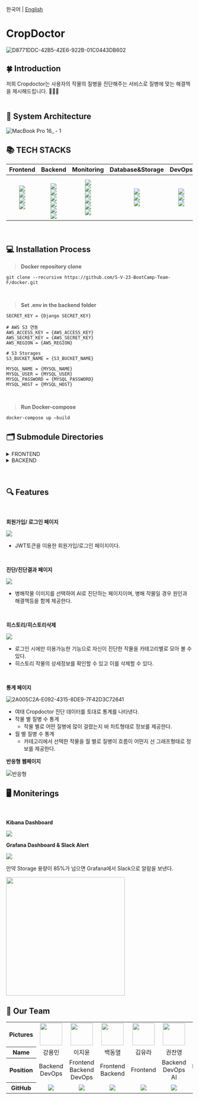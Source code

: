한국어 | [English](README_en.md)

# CropDoctor

![D8771DDC-42B5-42E6-922B-01C0443DB602](https://user-images.githubusercontent.com/97827316/216045573-6e6738bb-f103-407d-a496-f55eb3fd9590.png)
<br>

## 🍀 Introduction

저희 Cropdoctor는 사용자의 작물의 질병을 진단해주는 서비스로 질병에 맞는 해결책을 제시해드립니다. 👩🏻‍🌾
<br>
<br>

## 📌 System Architecture

![MacBook Pro 16_ - 1](https://user-images.githubusercontent.com/83527046/215812708-2d8dc494-2d49-4aea-8192-152852902497.png)
<br>

## 📚 TECH STACKS

|Frontend|Backend|Monitoring|Database&Storage|DevOps|AI| 
| :----: | :---: | :-----: | :---------: | :------: | :-----: |
| <img src="https://img.shields.io/badge/Vite-646CFF?style=for-the-badge&logo=Vite&logoColor=white"><br><img src="https://img.shields.io/badge/React-61DAFB?style=for-the-badge&logo=React&logoColor=white"><br><img src="https://img.shields.io/badge/TypeScript-3178C6?style=for-the-badge&logo=TypeScript&logoColor=white"><br><img src="https://img.shields.io/badge/Tailwind CSS-06B6D4?style=for-the-badge&logo=Tailwind CSS&logoColor=white"><br> | <br><img src="https://img.shields.io/badge/NGINX-009639?style=for-the-badge&logo=NGINX&logoColor=white"><br><img src="https://img.shields.io/badge/Gunicorn-499848?style=for-the-badge&logo=Gunicorn&logoColor=white"><br><img src="https://img.shields.io/badge/Django-092E20?style=for-the-badge&logo=Django&logoColor=white"><br><img src="https://img.shields.io/badge/RabbitMQ-FF6600?style=for-the-badge&logo=RabbitMQ&logoColor=white"><br><img src="https://img.shields.io/badge/Celery-37814A?style=for-the-badge&logo=Celery&logoColor=white"><br><img src="https://img.shields.io/badge/Swagger-85EA2D.svg?style=for-the-badge&logo=Swagger&logoColor=white"> | <img src="https://img.shields.io/badge/Grafana-F46800?style=for-the-badge&logo=Grafana&logoColor=white"><br><img src="https://img.shields.io/badge/Prometheus-E6522C?style=for-the-badge&logo=Prometheus&logoColor=white"><br><img src="https://img.shields.io/badge/Elasticsearch-005571?style=for-the-badge&logo=Elasticsearch&logoColor=white"><br><img src="https://img.shields.io/badge/Logstash-005571?style=for-the-badge&logo=Logstash&logoColor=white"><br><img src="https://img.shields.io/badge/Kibana-005571?style=for-the-badge&logo=Kibana&logoColor=white"><br><img src="https://img.shields.io/badge/Slack-4A154B?style=for-the-badge&logo=Slack&logoColor=white"> |<img src="https://img.shields.io/badge/Amazon RDS-527FFF?style=for-the-badge&logo=Amazon RDS&logoColor=white"><br><img src="https://img.shields.io/badge/Amazon S3-569A31?style=for-the-badge&logo=Amazon S3&logoColor=white"><br><img src="https://img.shields.io/badge/mysql-4479A1?style=for-the-badge&logo=mysql&logoColor=white"> <br>| <img src="https://img.shields.io/badge/Docker-2496ED?style=for-the-badge&logo=Docker&logoColor=white"><br><img src="https://img.shields.io/badge/Amazon EC2 -FF9900?style=for-the-badge&logo=Amazon EC2&logoColor=white"><br><img src="https://img.shields.io/badge/Github Actions-2088FF?style=for-the-badge&logo=Github Actions&logoColor=white"><br> | <img src="https://img.shields.io/badge/PyTorch-EE4C2C?style=for-the-badge&logo=PyTorch&logoColor=white"> <br> <img src="https://img.shields.io/badge/YOLO-00FFFF?style=for-the-badge&logo=YOLO&logoColor=white"> <br>|


<br>

## 💻 Installation Process

> <b>Docker repository clone </b>

```
git clone --recursive https://github.com/S-V-23-BootCamp-Team-F/docker.git
```

<br>

> <b>Set .env in the backend folder </b>

```
SECRET_KEY = {Django SECRET_KEY}

# AWS S3 연동
AWS_ACCESS_KEY = {AWS_ACCESS_KEY}
AWS_SECRET_KEY = {AWS_SECRET_KEY}
AWS_REGION = {AWS_REGION}

# S3 Storages
S3_BUCKET_NAME = {S3_BUCKET_NAME}

MYSQL_NAME = {MYSQL_NAME}
MYSQL_USER = {MYSQL_USER}
MYSQL_PASSWORD = {MYSQL_PASSWORD}
MYSQL_HOST = {MYSQL_HOST}
```

<br>

> <b>Run Docker-compose </b>

```
docker-compose up —build
```

## 🗂 Submodule Directories

<details>
<summary> FRONTEND </summary>

```sh

📦frontend
┣ 📂.github
┣ 📂dist
┣ 📂node_modules
┣ 📂public
┣ 📂src
┃ ┣ 📂components
┃ ┃ ┣ 📜Cropchart.tsx
┃ ┃ ┣ 📜DetailModalscreen.tsx
┃ ┃ ┣ 📜Hamnav.tsx
┃ ┃ ┣ 📜Historycard.tsx
┃ ┃ ┣ 📜LoadingPage.tsx
┃ ┃ ┣ 📜LogInPage.tsx
┃ ┃ ┣ 📜Longnav.tsx
┃ ┃ ┣ 📜Navbar.tsx
┃ ┃ ┣ 📜Periodchart.tsx
┃ ┃ ┣ 📜Periodline.tsx
┃ ┃ ┗ 📜SignupPage.tsx
┃ ┣ 📂fonts
┃ ┣ 📂images
┃ ┣ 📂pages
┃ ┃ ┣ 📜AbnomalResultPage.tsx
┃ ┃ ┣ 📜GetStart.tsx
┃ ┃ ┣ 📜HistoryPage.tsx
┃ ┃ ┣ 📜MainPage.tsx
┃ ┃ ┣ 📜NomalResultPage.tsx
┃ ┃ ┗ 📜StasticsPage.tsx
┃ ┣ 📂utils
┃ ┣ 📜App.css
┃ ┣ 📜App.tsx
┃ ┣ 📜Cookie.ts
┃ ┣ 📜index.css
┃ ┣ 📜main.tsx
┃ ┣ 📜media.css
┃ ┗ 📜vite-env.d.ts
┣ 📜.dockerignore
┣ 📜.git
┣ 📜.gitignore
┣ 📜Dockerfile
┣ 📜README.md
┣ 📜index.html
┣ 📜index.tsx
┣ 📜package-lock.json
┣ 📜package.json
┣ 📜postcss.config.cjs
┣ 📜tailwind.config.cjs
┣ 📜tsconfig.json
┣ 📜tsconfig.node.json
┗ 📜vite.config.ts
```

</details>

<details>
<summary> BACKEND </summary>

```sh
📦backend
┣ 📂.github
┣ 📂backend
┃ ┣ 📜__init__.py
┃ ┣ 📜asgi.py
┃ ┣ 📜celery.py
┃ ┣ 📜settings.py
┃ ┣ 📜urls.py
┃ ┗ 📜wsgi.py
┣ 📂members
┃ ┣ 📂migrations
┃ ┣ 📜__init__.py
┃ ┣ 📜admin.py
┃ ┣ 📜apps.py
┃ ┣ 📜models.py
┃ ┣ 📜serializer.py
┃ ┣ 📜tests.py
┃ ┣ 📜urls.py
┃ ┗ 📜views.py
┣ 📂plants
┃ ┣ 📂inference
┃ ┃ ┣ 📂models
┃ ┃ ┃ ┣ 📂hub
┃ ┃ ┃ ┣ 📂segment
┃ ┃ ┃ ┣ 📜__init__.py
┃ ┃ ┃ ┣ 📜common.py
┃ ┃ ┃ ┣ 📜experimental.py
┃ ┃ ┃ ┣ 📜tf.py
┃ ┃ ┃ ┣ 📜yolo.py
┃ ┃ ┃ ┣ 📜yolov5l.yaml
┃ ┃ ┃ ┣ 📜yolov5m.yaml
┃ ┃ ┃ ┣ 📜yolov5n.yaml
┃ ┃ ┃ ┣ 📜yolov5s.yaml
┃ ┃ ┃ ┗ 📜yolov5x.yaml
┃ ┃ ┣ 📂utils
┃ ┃ ┃ ┣ 📜__init__.py
┃ ┃ ┃ ┣ 📜activations.py
┃ ┃ ┃ ┣ 📜augmentations.py
┃ ┃ ┃ ┣ 📜autoanchor.py
┃ ┃ ┃ ┣ 📜autobatch.py
┃ ┃ ┃ ┣ 📜callbacks.py
┃ ┃ ┃ ┣ 📜dataloaders.py
┃ ┃ ┃ ┣ 📜downloads.py
┃ ┃ ┃ ┣ 📜general.py
┃ ┃ ┃ ┣ 📜loss.py
┃ ┃ ┃ ┣ 📜metrics.py
┃ ┃ ┃ ┣ 📜plots.py
┃ ┃ ┃ ┣ 📜torch_utils.py
┃ ┃ ┃ ┗ 📜triton.py
┃ ┃ ┣ 📜cucumber.pt
┃ ┃ ┣ 📜detect.py
┃ ┃ ┣ 📜export.py
┃ ┃ ┣ 📜grape.pt
┃ ┃ ┣ 📜paprika.pt
┃ ┃ ┣ 📜pepper.pt
┃ ┃ ┣ 📜strawberry.pt
┃ ┃ ┗ 📜tomato.pt
┃ ┣ 📂migrations
┃ ┣ 📜__init__.py
┃ ┣ 📜admin.py
┃ ┣ 📜apps.py
┃ ┣ 📜models.py
┃ ┣ 📜serializer.py
┃ ┣ 📜storagess.py
┃ ┣ 📜tasks.py
┃ ┣ 📜tests.py
┃ ┣ 📜urls.py
┃ ┗ 📜views.py
┣ 📂static
┣ 📜.env
┣ 📜.git
┣ 📜.gitignore
┣ 📜Dockerfile
┣ 📜README.md
┣ 📜manage.py
┗ 📜requirements.txt
```

</details>
<br>
<br>

## 🔍 Features

<br>

**회원가입/ 로그인 페이지**

<img  src="https://user-images.githubusercontent.com/97827316/215984078-3cbe440e-c4bc-4ae3-9a2b-662ec2dae079.gif">

- JWT토큰을 이용한 회원가입/로그인 페이지이다.

<br>

**진단/진단결과 페이지**

<img src="https://user-images.githubusercontent.com/97827316/215984379-20db97b3-e90c-4857-bb46-c457b61b632c.gif">

- 병해작물 이미지를 선택하여 AI로 진단하는 페이지이며, 병해 작물일 경우 원인과 해결책등을 함께 제공한다.

<br>

**히스토리/히스토리삭제**

<img src="https://user-images.githubusercontent.com/97827316/215984492-50f4e265-a738-41a9-8463-532ddb453c68.gif">

- 로그인 시에만 이용가능한 기능으로 자신이 진단한 작물을 카테고리별로 모아 볼 수 있다. <br>
- 히스토리 작물의 상세정보를 확인할 수 있고 이를 삭제할 수 있다.

<br>

**통계 페이지**

![2A005C2A-E092-4315-8DE9-7F42D3C72641](https://user-images.githubusercontent.com/84130518/216145065-275acbcd-2fed-48f2-839c-69294a5dc8e1.gif)

- 여태 Cropdoctor 진단 데이터를 토대로 통계를 나타낸다.
- 작물 별 질병 수 통계
  - 작물 별로 어떤 질병에 많이 걸렸는지 바 차트형태로 정보를 제공한다.
- 월 별 질병 수 통계
  - 카테고리에서 선택한 작물을 월 별로 질병이 흐름이 어떤지 선 그래프형태로 정보를 제공한다.


**반응형 웹페이지**

![반응형](https://user-images.githubusercontent.com/84130518/216141786-cdafcb67-0af9-49cb-9e2c-005e14bac7b2.gif)


## 🖥️ Moniterings

<br>

**Kibana Dashboard**

<img src="https://user-images.githubusercontent.com/84130518/216140964-6ae6f082-1a31-4348-8d38-39087ab98a94.png">

<br>

**Grafana Dashboard & Slack Alert**

<img  src="https://user-images.githubusercontent.com/84130518/216139014-d7f93579-66dc-4ec5-8e1e-664fa5258372.png">

<br>

만약 Storage 용량이 85%가 넘으면 Grafana에서 Slack으로 알람을 보낸다.

<img width="320" src="https://user-images.githubusercontent.com/83527046/216155592-6f85fc7f-b30a-426e-bdc5-86cdeb763663.png">
<br>

## 👥 Our Team

<table width="1000">
    <thead>
    </thead>
    <tbody>
    <tr>
        <th>Pictures</th>
         <td width="100" align="center">
            <a href="https://github.com/goldapple-ce">
                <img src="https://user-images.githubusercontent.com/97827316/215991540-bd09f520-794d-4db2-9bde-955470a96957.png" width="60" height="60">
            </a>
        </td>
        <td width="100" align="center">
            <a href="https://github.com/jiyoon0701">
                <img  src="https://user-images.githubusercontent.com/97827316/215991531-8da89dd4-d739-4e37-b5be-2b04c38ec6f3.png" width="60" height="60">
            </a>
        </td>
        <td width="100" align="center">
            <a href="https://github.com/TMInstaller">
                <img src="https://user-images.githubusercontent.com/97827316/215991528-8c8a4e08-16ef-46e2-a996-e3a60b937cc3.png" width="60" height="60">
            </a>
        </td>
        <td width="100" align="center">
            <a href="https://github.com/yura0302">
                <img src="https://user-images.githubusercontent.com/97827316/215991544-021c3e7a-460b-41a3-a030-2dca6bb0ac20.png" width="60" height="60">
            </a>
        </td>
        <td width="100" align="center">
            <a href="https://github.com/fnzl54">
                <img src="https://user-images.githubusercontent.com/97827316/215991516-914ed25d-6759-4478-843c-628a0c6baad1.png" width="60" height="60">
            </a>
        </td>
        <td width="100" align="center">
            <a href="https://github.com/hstla">
                <img src="https://user-images.githubusercontent.com/97827316/215991535-aa0d5aeb-363c-41a7-a114-c1448d58d9f1.png" width="60" height="60">
            </a>
        </td>
        <td width="100" align="center">
            <a href="https://github.com/Mayreeel">
                <img src="https://user-images.githubusercontent.com/97827316/215991527-9226b9b3-34fa-493b-b2af-c61d15cc13cf.png" width="60" height="60">
            </a>
        </td>
    </tr>
    <tr>
        <th>Name</th>
        <td width="100" align="center">강용민</td>
        <td width="100" align="center">이지윤</td>
        <td width="100" align="center">백동열</td>
        <td width="100" align="center">김유라</td>
        <td width="100" align="center">권찬영</td>
        <td width="100" align="center">황현성</td>
        <td width="100" align="center">이규현</td>
    </tr>
    <tr>
        <th>Position</th>
        <td width="150" align="center">
            Backend<br>
            DevOps<br>
        </td>
        <td width="150" align="center">
            Frontend<br>
            Backend<br>
            DevOps<br>
        </td>
        <td width="150" align="center">
            Frontend<br>
            Backend<br>
        </td>
        <td width="150" align="center">
            Frontend<br>
        </td>
        <td width="150" align="center">
            Backend<br>
            DevOps<br>
            AI<br>
        </td>
        <td width="150" align="center">
            Backend<br>
            DevOps<br>
        </td>
        <td width="150" align="center">
            Frontend<br>
        </td>
    </tr>
    <tr>
        <th>GitHub</th>
        <td width="100" align="center">
            <a href="https://github.com/goldapple-ce">
                <img src="http://img.shields.io/badge/Kyoungmin1016-green?style=social&logo=github"/>
            </a>
        </td>
        <td width="100" align="center">
            <a href="https://github.com/jiyoon0701">
                <img src="http://img.shields.io/badge/jiyoon0701-green?style=social&logo=github"/>
            </a>
        </td>
        <td width="100" align="center">
            <a href="https://github.com/TMInstaller">
                <img src="http://img.shields.io/badge/TMInstaller-green?style=social&logo=github"/>
            </a>
        </td>
        <td width="100" align="center">
            <a href="https://github.com/yura0302">
                <img src="http://img.shields.io/badge/yura0302-green?style=social&logo=github"/>
            </a>
        </td>
        <td width="100" align="center">
            <a href="https://github.com/fnzl54">
                <img src="http://img.shields.io/badge/fnzl54-green?style=social&logo=github"/>
            </a>
        </td>
        <td width="100" align="center">
            <a href="https://github.com/hstla">
                <img src="http://img.shields.io/badge/hstla-green?style=social&logo=github"/>
            </a>
        </td>
         <td width="100" align="center">
            <a href="https://github.com/Mayreeel">
                <img src="http://img.shields.io/badge/Mayreeel-green?style=social&logo=github"/>
            </a>
        </td>
     </tr>
    </tbody>
</table>
